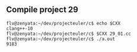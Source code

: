 ## Compile project 29
```
flv@zenyata:~/dev/projecteuler/c$ echo $CXX
clang++-10
flv@zenyata:~/dev/projecteuler/c$ $CXX 29_01.cc
flv@zenyata:~/dev/projecteuler/c$ ./a.out
9183

```
